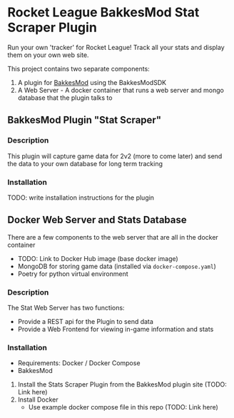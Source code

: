 # Rocket League BakkesMod Stat Scraper Plugin

Run your own 'tracker' for Rocket League!  Track all your stats and display them on your own web site.

This project contains two separate components:
1. A plugin for [BakkesMod](https://github.com/bakkesmodorg) using the BakkesModSDK
2. A Web Server - A docker container that runs a web server and mongo database that the plugin 
   talks to

## BakkesMod Plugin "Stat Scraper"

### Description
This plugin will capture game data for 2v2 (more to come later) and 
send the data to your own database for long term tracking

### Installation
TODO: write installation instructions for the plugin

## Docker Web Server and Stats Database
There are a few components to the web server that are all in the docker container

* TODO: Link to Docker Hub image (base docker image)
* MongoDB for storing game data (installed via `docker-compose.yaml`)
* Poetry for python virtual environment

### Description

The Stat Web Server has two functions:

* Provide a REST api for the Plugin to send data
* Provide a Web Frontend for viewing in-game information and stats

### Installation

* Requirements: Docker / Docker Compose
* BakkesMod

1. Install the Stats Scraper Plugin from the BakkesMod plugin site (TODO: Link here)
2. Install Docker
   * Use example docker compose file in this repo (TODO: Link here)
